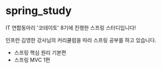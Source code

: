 # spring_study
IT 연합동아리 '코테이토' 8기에 진행한 스프링 스터디입니다!   

인프런 김영한 강사님의 커리큘럼을 따라 스프링 공부를 하고 있습니다.
* 스프링 핵심 원리 기본편
* 스프링 MVC 1편